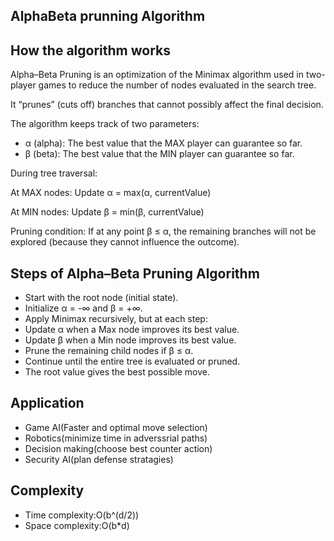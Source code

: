 ## AlphaBeta prunning Algorithm

## How the algorithm works
Alpha–Beta Pruning is an optimization of the Minimax algorithm used in two-player games to reduce the number of nodes evaluated in the search tree.

It “prunes” (cuts off) branches that cannot possibly affect the final decision.

The algorithm keeps track of two parameters:

- α (alpha): The best value that the MAX player can guarantee so far.
- β (beta): The best value that the MIN player can guarantee so far.

During tree traversal:

At MAX nodes:
Update α = max(α, currentValue)

At MIN nodes:
Update β = min(β, currentValue)

Pruning condition:
If at any point β ≤ α, the remaining branches will not be explored (because they cannot influence the outcome).

## Steps of Alpha–Beta Pruning Algorithm

- Start with the root node (initial state).
- Initialize α = -∞ and β = +∞.
- Apply Minimax recursively, but at each step:
- Update α when a Max node improves its best value.
- Update β when a Min node improves its best value.
- Prune the remaining child nodes if β ≤ α.
- Continue until the entire tree is evaluated or pruned.
- The root value gives the best possible move.

## Application
- Game AI(Faster and optimal move selection)
- Robotics(minimize time in adverssrial paths)
- Decision making(choose best counter action)
- Security AI(plan defense stratagies)

## Complexity
- Time complexity:O(b^(d/2))
- Space complexity:O(b*d)